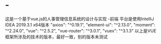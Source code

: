 # -
这是一个基于vue.js的人事管理信息系统的设计与实现  -前端
平台是使用IntelliJ IDEA 2019.3.1 x64版本
 "axios": "^0.19.1",
    "element-ui": "^2.13.0",
    "moment": "^2.24.0",
    "vue": "^2.5.2",
    "vue-router": "^3.0.1",
    "vuex": "^3.1.3"
以上是VUE框架所涉及的技术的版本，最好一致，别的版本未测试
